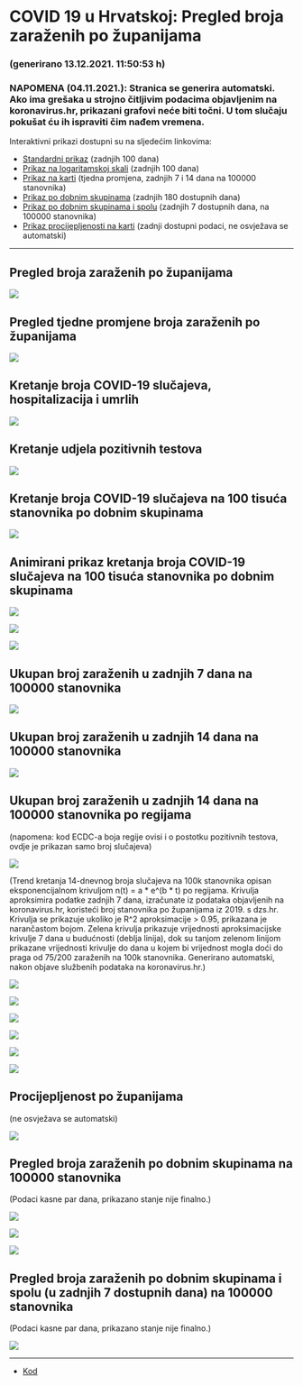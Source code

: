 # COVID 19 u Hrvatskoj: Pregled broja zaraženih po županijama

### (generirano 13.12.2021. 11:50:53 h)

### NAPOMENA (04.11.2021.): Stranica se generira automatski. Ako ima grešaka u strojno čitljivim podacima objavljenim na koronavirus.hr, prikazani grafovi neće biti točni. U tom slučaju pokušat ću ih ispraviti čim nađem vremena.

Interaktivni prikazi dostupni su na sljedećim linkovima:

- [Standardni prikaz](html/index.html) (zadnjih 100 dana)
- [Prikaz na logaritamskoj skali](html/index_log.html) (zadnjih 100 dana)
- [Prikaz na karti](html/index_map.html) (tjedna promjena, zadnjih 7 i 14 dana na 100000 stanovnika)
- [Prikaz po dobnim skupinama](html/index_per_age.html) (zadnjih 180 dostupnih dana)
- [Prikaz po dobnim skupinama i spolu](html/index_pyramid.html) (zadnjih 7 dostupnih dana, na 100000 stanovnika)
- [Prikaz procijepljenosti na karti](html/index_vaccination.html) (zadnji dostupni podaci, ne osvježava se automatski)

-----

## Pregled broja zaraženih po županijama

![](img/2021_12_12_line_plots.png)

## Pregled tjedne promjene broja zaraženih po županijama

![](img/2021_12_12_map.png)

## Kretanje broja COVID-19 slučajeva, hospitalizacija i umrlih

![](img/2021_12_12_cases_hospitalisations_deaths.png)

## Kretanje udjela pozitivnih testova

![](img/2021_12_12_percentage_positive_tests.png)

## Kretanje broja COVID-19 slučajeva na 100 tisuća stanovnika po dobnim skupinama

![](img/2021_12_12_cases_per_age_group_lines.png)

## Animirani prikaz kretanja broja COVID-19 slučajeva na 100 tisuća stanovnika po dobnim skupinama

![](img/2021_12_12anim_aug_1200.gif)

![](img/anim_cases_2021_12_12_vs_2020.gif)

![](img/2021_12_12all_counties_dots.png)

## Ukupan broj zaraženih u zadnjih 7 dana na 100000 stanovnika

![](img/2021_12_12_map_7_day_per_100k.png)

## Ukupan broj zaraženih u zadnjih 14 dana na 100000 stanovnika

![](img/2021_12_12_map_14_day_per_100k.png)

## Ukupan broj zaraženih u zadnjih 14 dana na 100000 stanovnika po regijama

(napomena: kod ECDC-a boja regije ovisi i o postotku pozitivnih testova, ovdje je prikazan samo broj slučajeva)

![](img/2021_12_12_map_14_day_per_100k_region.png)

(Trend kretanja 14-dnevnog broja slučajeva na 100k stanovnika opisan eksponencijalnom krivuljom n(t) = a * e^(b * t) po regijama. Krivulja aproksimira podatke zadnjih 7 dana, izračunate iz podataka objavljenih na koronavirus.hr, koristeći broj stanovnika po županijama iz 2019. s dzs.hr. Krivulja se prikazuje ukoliko je R^2 aproksimacije > 0.95, prikazana je narančastom bojom. Zelena krivulja prikazuje vrijednosti aproksimacijske krivulje 7 dana u budućnosti (deblja linija), dok su tanjom zelenom linijom prikazane vrijednosti krivulje do dana u kojem bi vrijednost mogla doći do praga od 75/200 zaraženih na 100k stanovnika. Generirano automatski, nakon objave službenih podataka na koronavirus.hr.)

![](img/2021_12_12_current_Jadranska_Hrvatska.png)

![](img/2021_12_12_current_Panonska_Hrvatska.png)

![](img/2021_12_12_current_Grad_Zagreb.png)

![](img/2021_12_12_current_Sjeverna_Hrvatska.png)

![](img/2021_12_12_current_Republika_Hrvatska.png)

![](img/2021_12_12_cases_hospitalisations_deaths_Republika_Hrvatska.png)

## Procijepljenost po županijama

(ne osvježava se automatski)

![](img/2021_12_12_vaccination.png)

## Pregled broja zaraženih po dobnim skupinama na 100000 stanovnika

(Podaci kasne par dana, prikazano stanje nije finalno.)

![](img/2021_12_12_per_age_group.png)

![](img/2021_12_12_per_age_group_all_0.png)

![](img/2021_12_12_per_age_group_all_1.png)

## Pregled broja zaraženih po dobnim skupinama i spolu (u zadnjih 7 dostupnih dana) na 100000 stanovnika

(Podaci kasne par dana, prikazano stanje nije finalno.)

![](img/2021_12_12_pyramid.png)

-----

- [Kod](https://github.com/ppalasek/covid_plots_croatia)

